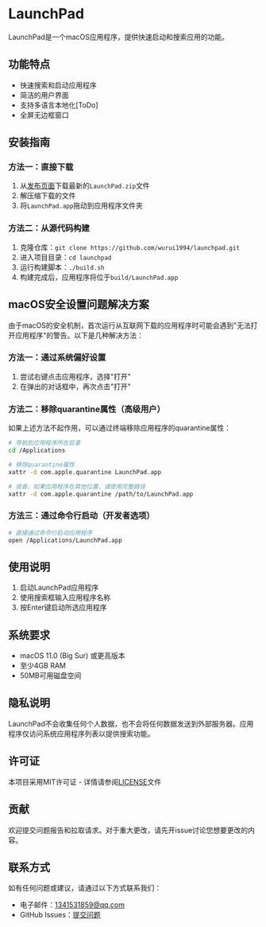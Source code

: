 # LaunchPad

LaunchPad是一个macOS应用程序，提供快速启动和搜索应用的功能。

## 功能特点

- 快速搜索和启动应用程序
- 简洁的用户界面
- 支持多语言本地化[ToDo]
- 全屏无边框窗口

## 安装指南

### 方法一：直接下载

1. 从[发布页面](https://github.com/wurui1994/launchpad/releases/latest)下载最新的`LaunchPad.zip`文件
2. 解压缩下载的文件
3. 将`LaunchPad.app`拖动到应用程序文件夹

### 方法二：从源代码构建

1. 克隆仓库：`git clone https://github.com/wurui1994/launchpad.git`
2. 进入项目目录：`cd launchpad`
3. 运行构建脚本：`./build.sh`
4. 构建完成后，应用程序将位于`build/LaunchPad.app`

## macOS安全设置问题解决方案

由于macOS的安全机制，首次运行从互联网下载的应用程序时可能会遇到"无法打开应用程序"的警告。以下是几种解决方法：

### 方法一：通过系统偏好设置

1. 尝试右键点击应用程序，选择"打开"
2. 在弹出的对话框中，再次点击"打开"

### 方法二：移除quarantine属性（高级用户）

如果上述方法不起作用，可以通过终端移除应用程序的quarantine属性：

```bash
# 导航到应用程序所在目录
cd /Applications

# 移除quarantine属性
xattr -d com.apple.quarantine LaunchPad.app

# 或者，如果应用程序在其他位置，请使用完整路径
xattr -d com.apple.quarantine /path/to/LaunchPad.app
```

### 方法三：通过命令行启动（开发者选项）

```bash
# 直接通过命令行启动应用程序
open /Applications/LaunchPad.app
```

## 使用说明

1. 启动LaunchPad应用程序
2. 使用搜索框输入应用程序名称
3. 按Enter键启动所选应用程序

## 系统要求

- macOS 11.0 (Big Sur) 或更高版本
- 至少4GB RAM
- 50MB可用磁盘空间

## 隐私说明

LaunchPad不会收集任何个人数据，也不会将任何数据发送到外部服务器。应用程序仅访问系统应用程序列表以提供搜索功能。

## 许可证

本项目采用MIT许可证 - 详情请参阅[LICENSE](LICENSE)文件

## 贡献

欢迎提交问题报告和拉取请求。对于重大更改，请先开issue讨论您想要更改的内容。

## 联系方式

如有任何问题或建议，请通过以下方式联系我们：

- 电子邮件：1341531859@qq.com
- GitHub Issues：[提交问题](https://github.com/wurui1994/launchpad/issues)